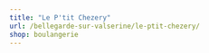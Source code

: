 ```yaml
---
title: "Le P'tit Chezery"
url: /bellegarde-sur-valserine/le-ptit-chezery/
shop: boulangerie
---
```

